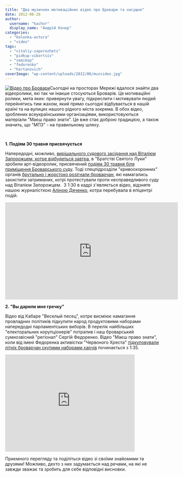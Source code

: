```yaml
---
title: "Два музичних мотиваційних відео про Бровари та насущне"
date: 2012-06-26
author: 
  username: "kachor"
  display_name: "Андрій Качор"
categories: 
  - "kolonka-avtora"
  - "video"
tags: 
  - "vitaliy-zaporozhets"
  - "pidkup-vibortsiv"
  - "semikop"
  - "fedorenko"
  - "hartanovich"
coverImage: "wp-content/uploads/2012/06/muzvideo.jpg"
---
```


[![](https://mpz.brovary.org/wp-content/uploads/2012/06/muzvideo.jpg "Відео про Бровари")](https://mpz.brovary.org/wp-content/uploads/2012/06/muzvideo.jpg)Сьогодні на просторах Мережі вдалося знайти два відеоролики, які так чи інакше стосуються Броварів. Це мотиваційні ролики, мета яких: привернути увагу, підкреслити і мотивувати людей перейнятись тим жахом, який прямо сьогодні відбувається в нашій країні та на вулицях нашого рідного міста зокрема. В обох відео, зроблених всеукраїнськими організаціями, використовуються матеріали "Маєш право знати". Це вже стає доброю традицією, а також значить, що "МПЗ" - на правильному шляху.

 

**1\. Подіям 30 травня присвячується**

Напередодні, можливо, [вирішального судового засідання над Віталієм Запорожцем, котре відбудеться завтра,](https://mpz.brovary.org/zavtra-brovarskiy-sud-maye-vinesti-virok-vitaliyu-zaporozhtsyu/) в "Братстві Святого Луки" зробили арт-відеоролик, присвячений [подіям 30 травня біля приміщення Броварського суду](https://mpz.brovary.org/u-brovarskomu-sudi-vidbulis-sutichki-protestuvalnikiv-z-militsiyeyu-u-postrazhdalih-perelomi-travmi-otrimali-zhurnalisti/). Тоді спецпідрозділи "кривоохоронних" органів [брутально і жорстоко розігнали броварчан](https://mpz.brovary.org/video-rozgonu-protestuvalnikiv-pid-brovarskim-sudom/), які намагались захистити затриманих, котрі протестували проти несправедливого суду над Віталієм Запорожцем.  З 1:30 в кадрі з'являється відео, відзняте нашою журналісткою [Аліною Дяченко](https://mpz.brovary.org/author/aleechka/), котра перебувала в епіцентрі подій.

<iframe src="https://www.youtube.com/embed/GNlD-MgLm54" frameborder="0" width="560" height="315"></iframe>

**2\. "Вы дарили мне гречку"**

Відео від Кабаре "Веселый песец", котре висміює намагання провладних політиків підкупити народ продуктовими наборами напередодні парламентських виборів. В перелік найбільших "електоральних корупціонерів" потрапив і наш броварський сумнозвісний "регіонал" Сергій Федоренко. Відео "Маєш право знати", коли від імені Федоренка активістки "Червоного Хреста" [підкуповували літніх броварчан скупими наборами харчів](https://mpz.brovary.org/fedorenko-rozpochav-peredviborchu-rozdachu-produktovih-naboriv-video/) починається з 1:35.

<iframe src="https://www.youtube.com/embed/sKHpYE84EBM" frameborder="0" width="420" height="315"></iframe>

Приємного перегляду та поділіться відео зі своїми знайомими та друзями! Можливо, дехто з них задумається над речами, на які не завжди зважає та зробить для себе відповідні висновки.
